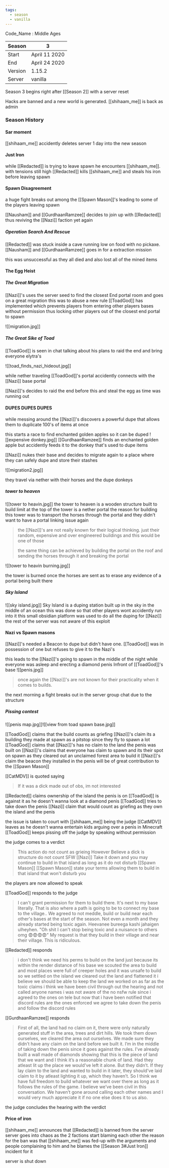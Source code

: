 ```yaml
---
tags:
  - season
  - vanilla
---
```

Code_Name : Middle Ages

| Season  | 3             |
| ------- | ------------- |
| Start   | April 11 2020 |
| End   | April 24 2020 |
| Version | 1.15.2        |
| Server  | vanilla       |

Season 3 begins right after [[Season 2]] with a server reset

Hacks are banned and a new world is generated. [[shihaam_me]] is back as admin

### Season History

#### Sar moment
[[shihaam_me]] accidently deletes server 1 day into the new season 

#### Just Iron
while [[Redacted]] is trying to leave spawn he encounters [[shihaam_me]]. with tensions still high [[Redacted]] kills [[shihaam_me]] and steals his iron before leaving spawn

#### Spawn Disagreement
a huge fight breaks out among the [[Spawn Mason]]'s leading to some of the players leaving spawn

[[Nausham]] and [[GurdhaanRamzee]] decides to join up with [[Redacted]] thus reviving the [[Nazi]] faction yet again

##### Operation Search And Rescue
[[Redacted]] was stuck inside a cave running low on food with no pickaxe. [[Nausham]] and [[GurdhaanRamzee]] goes in for a extraction mission

this was unsuccessful as they all died and also lost all of the mined items

#### The Egg Heist
##### The Great Migration
[[Nazi]]'s uses the server seed to find the closest End portal room and goes on a great migration 
this was to abuse a new rule [[ToadGod]] has implemented which prevents players from entering other players bases without permission thus locking other players out of the closest end portal to spawn

![[migration.jpg]]

##### The Great Sike of Toad
[[ToadGod]] is seen in chat talking about his plans to raid the end and bring everyone elytra's

![[toad_finds_nazi_hideout.jpg]]

while nether traveling [[ToadGod]]'s portal accidently connects with the [[Nazi]] base portal

[[Nazi]]'s decides to raid the end before this and steal the egg as time was running out


#### DUPES DUPES DUPES

while messing around the [[Nazi]]'s discovers a powerful dupe that allows them to duplicate 100's of items at once 

this starts a race to find enchanted golden apples so it can be duped
![[expensive donkey.jpg]]
[[GurdhaanRamzee]] finds an enchanted golden apple but accidently feeds it to the donkey that's used to dupe items 

[[Nazi]] nukes their base and decides to migrate again to a place where they can safely dupe and store their stashes 

![[migration2.jpg]]

they travel via nether with their horses and the dupe donkeys 

##### tower to heaven
![[tower to heavin.jpg]]
the tower to heaven is a wooden structure built to build limit
at the top of the tower is a nether portal
the reason for building this tower was to transport the horses through the portal and they didn't want to have a portal linking issue again

>the [[Nazi]]'s are not really known for their logical thinking. just their random, expensive and over engineered buildings and this would be one of those 
>
>the same thing can be achieved by building the portal on the roof and sending the horses through it and breaking the portal

![[tower to heavin burning.jpg]]

the tower is burned once the horses are sent as to erase any evidence of a portal being built there

##### Sky Island 
![[sky island.jpg]]
Sky Island is a duping station built up in the sky in the middle of an ocean
this was done so that other players wont accidently run into it
this small obsidian platform was used to do all the duping for [[Nazi]]
the rest of the server was not aware of this exploit


#### Nazi vs Spawn masons
[[Nazi]]'s needed a Beacon to dupe but didn't have one. [[ToadGod]] was in possession of one but refuses to give it to the Nazi's 

this leads to the [[Nazi]]'s going to spawn in the middle of the night while everyone was asleep and erecting a diamond penis Infront of [[ToadGod]]'s base 
![[penis.jpg]]
>once again the [[Nazi]]'s are not known for their practicality when it comes to builds.

the next morning a fight breaks out in the server group chat due to the structure

##### Pissing contest
![[penis map.jpg]]![[view from toad spawn base.jpg]]

[[ToadGod]] claims that the build counts as griefing 
[[Nazi]]'s claim its a building they made at spawn as a pitstop since they fly to spawn a lot 
[[ToadGod]] claims that [[Nazi]]'s has no claim to the land the penis was built on
[[Nazi]]'s claims that everyone has claim to spawn and its their spot on spawn as they cleared out an unclaimed forest area to build it 
[[Nazi]]'s claim the beacon they installed in the penis will be of great contribution to the [[Spawn Mason]]

[[CatMDV]] is quoted saying 
> If it was a dick made out of obs, im not interested

[[Redacted]] claims ownership of the island the penis is on 
[[ToadGod]] is against it as he doesn't wanna look at a diamond penis 
[[ToadGod]] tries to take down the penis
[[Nazi]] claim that would count as griefing as they own the island and the penis

the issue is taken to court with [[shihaam_me]] being the judge
[[CatMDV]] leaves as he doesn't wanna entertain kids arguing over a penis in Minecraft
[[ToadGod]] keeps pissing off the judge by speaking without permission 


the judge comes to a verdict 

>This action do not count as grieing
>However
>Believe a dick is structure do not count SFW
>[[Nazi]] Take it down and you may continue to build in that island as long as it do not disturb [[Spawn Mason]]
>[[Spawn Mason]] state your terms allowing them to build in that island that won't disturb you

the players are now allowed to speak

[[ToadGod]] responds to the judge
>I can't grant permission for them to build there. It's next to my base literally. That is also where a path is going to be to connect my base to the village.. 
>We agreed to not meddle, build or build near each other's bases at the start of the season. Not even a month and they already started being toxic again. Heevanee bureega kashi jahaigen ulheyhen. "Oh shit I can't stop being toxic and a nuisance to others omg 😨😨😨😨"
>My request is that they build in their village and near their village. This is ridiculous.

[[Redacted]] responds
>i don't think we need his perms to build on the land just because its within the render distance of his base
>we scouted the area to build and most places were full of creeper holes and it was unsafe to build so we settled on the island 
>we cleared out the land and flattened it i believe we should be able to keep the land we worked on 
>as far as the toxic claims i think we have been civil through out the hearing and not called anyone names
>i was not aware of the no nsfw rule since i agreed to the ones on tele
>but now that i have been notified that discord rules are the ones enforced
>we agree to take down the penis and follow the discord rules

[[GurdhaanRamzee]] responds
>First of all, the land had no claim on it, there were only naturally generated stuff in the area, trees and dirt hills. We took them down ourselves, we cleared the area out ourselves. We made sure they didn’t have any claim on the land before we built it. I’m in the middle of taking down the penis since it goes against the rules. I’ve already built a wall made of diamonds showing that this is the piece of land that we want and I think it’s a reasonable chunk of land. Had they atleast lit up the place we would’ve left it alone. But they didn’t. If they lay claim to the land and wanted to build in it later, they should’ve laid claim to it by atleast lighting it up, which they haven’t. So I think we have full freedom to build whatever we want over there as long as it follows the rules of the game. 
>I believe we’ve been civil in this conversation. We haven’t gone around calling each other names and I would very much appreciate it if no one else does it to us also.

the judge concludes the hearing with the verdict


#### Price of iron
[[shihaam_me]] announces that [[Redacted]] is banned from the server
server goes into chaos as the 2 factions start blaming each other
the reason for the ban was that [[shihaam_me]] was fed-up with the arguments and people complaining to him and he blames the [[Season 3#Just Iron]] incident for it 

server is shut down


